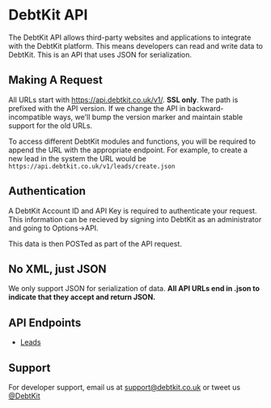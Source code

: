DebtKit API
=======

The DebtKit API allows third-party websites and applications to integrate with the DebtKit platform. This means developers can read and write data to DebtKit. This is an API that uses JSON for serialization.

## Making A Request ##

All URLs start with https://api.debtkit.co.uk/v1/. **SSL only**. The path is prefixed with the API version. If we change the API in backward-incompatible ways, we'll bump the version marker and maintain stable support for the old URLs.

To access different DebtKit modules and functions, you will be required to append the URL with the appropriate endpoint. For example, to create a new lead in the system the URL would be `https://api.debtkit.co.uk/v1/leads/create.json`

## Authentication ##

A DebtKit Account ID and API Key is required to authenticate your request. This information can be recieved by signing into DebtKit as an administrator and going to Options->API. 

This data is then POSTed as part of the API request.

## No XML, just JSON ##

We only support JSON for serialization of data. **All API URLs end in .json to indicate that they accept and return JSON.**

## API Endpoints ##

* [Leads](https://github.com/zeavouk/DebtKit-API/tree/master/leads)

## Support ##

For developer support, email us at [support@debtkit.co.uk](support@debtkit.co.uk) or tweet us [@DebtKit](https://twitter.com/DebtKit)
